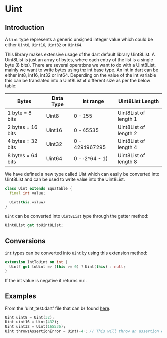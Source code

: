 # Uint

## Introduction

A `Uint` type represents a generic unsigned integer value which could be either `Uint8`, `Uint16`, `Uint32` or `Uint64`.

This library makes extensive usage of the dart default library Uint8List. A Uint8List is just an array of bytes, where each entry of the list is a single byte (8 bits). 
There are several operations we want to do with a Uint8List, mainly we want to write bytes using the int base type. 
An int in dart can be either int8, int16, int32 or int64. Depending on the value of the int variable this can be translated into a Uint8List of different size as per the below table:

| Bytes              | Data Type	 | Int range	      | Uint8List Length       |
|--------------------|------------|-----------------|------------------------|
| 1 byte = 8 bits    | 	Uint8     | 	0 - 255        | 	Uint8List of length 1 |
| 2 bytes = 16 bits	 | Uint16     | 	0 - 65535      | 	Uint8List of length 2 |
| 4 bytes = 32 bits  | Uint32     | 	0 - 4294967295 | Uint8List of length 4  |
| 8 bytes = 64 bits  | Uint64     | 0 - (2^64 - 1)  | Uint8List of length 8  |

We have defined a new type called Uint which can easily be converted into Uint8List and can be used to write value into the Uint8List.

```dart 
class Uint extends Equatable {
  final int value;
  
  Uint(this.value)
}
```

`Uint` can be converted into `Uint8List` type through the getter method:

```dart
Uint8List get toUint8List;
```

## Conversions

`int` types can be converted into `Uint` by using this extension method:

```dart
extension IntToUint on int {
  Uint? get toUint => (this >= 0) ? Uint(this) : null;
}
```

If the int value is negative it returns null.

## Examples

From the 'uint_test.dart' file that can be found [here](../../test/model/binary/uint_test.dart).

```dart
Uint uint8 = Uint(32);
Uint uint16 = Uint(432);
Uint uint32 = Uint(165536);
Uint throwsAssertionError = Uint(-4); // This will throw an assertion error
```